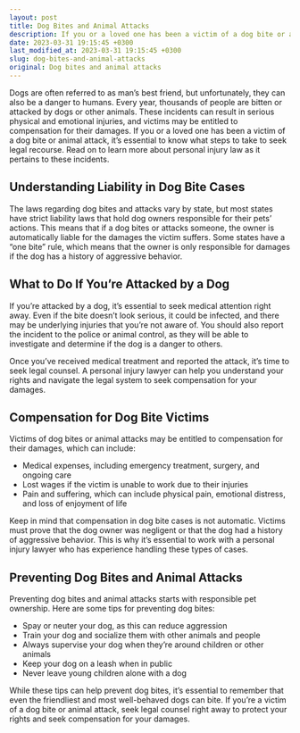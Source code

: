 ```yaml
---
layout: post
title: Dog Bites and Animal Attacks
description: If you or a loved one has been a victim of a dog bite or animal attack, it’s essential to know what steps to take to seek legal recourse. Read on to learn more about personal injury law as it pertains to these incidents.
date: 2023-03-31 19:15:45 +0300
last_modified_at: 2023-03-31 19:15:45 +0300
slug: dog-bites-and-animal-attacks
original: Dog bites and animal attacks
---
```


Dogs are often referred to as man’s best friend, but unfortunately, they can also be a danger to humans. Every year, thousands of people are bitten or attacked by dogs or other animals. These incidents can result in serious physical and emotional injuries, and victims may be entitled to compensation for their damages. If you or a loved one has been a victim of a dog bite or animal attack, it’s essential to know what steps to take to seek legal recourse. Read on to learn more about personal injury law as it pertains to these incidents.

## Understanding Liability in Dog Bite Cases

The laws regarding dog bites and attacks vary by state, but most states have strict liability laws that hold dog owners responsible for their pets’ actions. This means that if a dog bites or attacks someone, the owner is automatically liable for the damages the victim suffers. Some states have a “one bite” rule, which means that the owner is only responsible for damages if the dog has a history of aggressive behavior.

## What to Do If You’re Attacked by a Dog

If you’re attacked by a dog, it’s essential to seek medical attention right away. Even if the bite doesn’t look serious, it could be infected, and there may be underlying injuries that you’re not aware of. You should also report the incident to the police or animal control, as they will be able to investigate and determine if the dog is a danger to others.

Once you’ve received medical treatment and reported the attack, it’s time to seek legal counsel. A personal injury lawyer can help you understand your rights and navigate the legal system to seek compensation for your damages. 

## Compensation for Dog Bite Victims

Victims of dog bites or animal attacks may be entitled to compensation for their damages, which can include:

- Medical expenses, including emergency treatment, surgery, and ongoing care
- Lost wages if the victim is unable to work due to their injuries
- Pain and suffering, which can include physical pain, emotional distress, and loss of enjoyment of life

Keep in mind that compensation in dog bite cases is not automatic. Victims must prove that the dog owner was negligent or that the dog had a history of aggressive behavior. This is why it’s essential to work with a personal injury lawyer who has experience handling these types of cases.

## Preventing Dog Bites and Animal Attacks

Preventing dog bites and animal attacks starts with responsible pet ownership. Here are some tips for preventing dog bites:

- Spay or neuter your dog, as this can reduce aggression
- Train your dog and socialize them with other animals and people
- Always supervise your dog when they’re around children or other animals
- Keep your dog on a leash when in public
- Never leave young children alone with a dog

While these tips can help prevent dog bites, it’s essential to remember that even the friendliest and most well-behaved dogs can bite. If you’re a victim of a dog bite or animal attack, seek legal counsel right away to protect your rights and seek compensation for your damages.